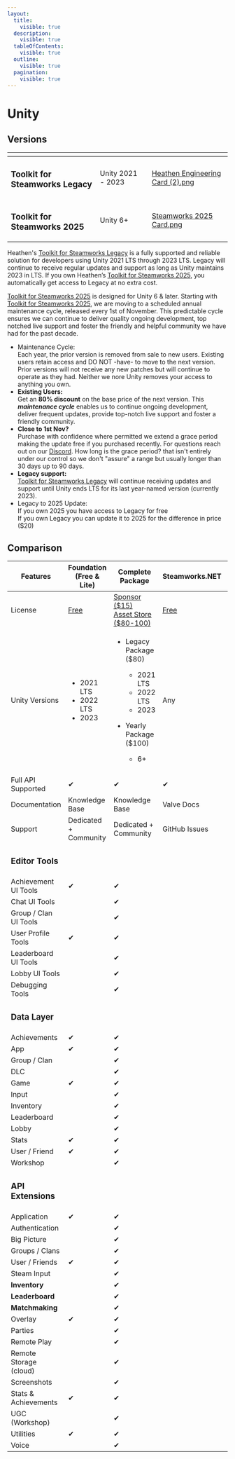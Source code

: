 ```yaml
---
layout:
  title:
    visible: true
  description:
    visible: true
  tableOfContents:
    visible: true
  outline:
    visible: true
  pagination:
    visible: true
---
```


# Unity

## Versions

<table data-card-size="large" data-view="cards"><thead><tr><th></th><th></th><th></th><th data-hidden data-card-cover data-type="files"></th></tr></thead><tbody><tr><td><h3><strong>Toolkit for Steamworks Legacy</strong></h3></td><td>Unity 2021 - 2023</td><td></td><td><a href="../../.gitbook/assets/Heathen Engineering Card (2).png">Heathen Engineering Card (2).png</a></td></tr><tr><td><h3><strong>Toolkit for Steamworks 2025</strong></h3></td><td>Unity 6+</td><td></td><td><a href="../../.gitbook/assets/Steamworks 2025 Card.png">Steamworks 2025 Card.png</a></td></tr></tbody></table>

Heathen's [Toolkit for Steamworks Legacy](https://assetstore.unity.com/packages/slug/246652) is a fully supported and reliable solution for developers using Unity 2021 LTS through 2023 LTS. Legacy will continue to receive regular updates and support as long as Unity maintains 2023 in LTS. If you own Heathen’s [Toolkit for Steamworks 2025](https://assetstore.unity.com/packages/slug/299310), you automatically get access to Legacy at no extra cost.&#x20;

[Toolkit for Steamworks 2025](https://assetstore.unity.com/packages/slug/299310) is designed for Unity 6 & later. Starting with [Toolkit for Steamworks 2025](https://assetstore.unity.com/packages/slug/299310), we are moving to a scheduled annual maintenance cycle, released every 1st of November. This predictable cycle ensures we can continue to deliver quality ongoing development, top notched live support and foster the friendly and helpful community we have had for the past decade.

* Maintenance Cycle:\
  Each year, the prior version is removed from sale to new users. Existing users retain access and DO NOT -have- to move to the next version. Prior versions will not receive any new patches but will continue to operate as they had. Neither we nore Unity removes your access to anything you own.
* **Existing Users:**\
  Get an **80% discount** on the base price of the next version. This _**maintenance cycle**_ enables us to continue ongoing development, deliver frequent updates, provide top-notch live support and foster a friendly community.
* **Close to 1st Nov?** \
  Purchase with confidence where permitted we extend a grace period making the update free if you purchased recently. For questions reach out on our [Discord](https://discord.gg/heathen-group-463483739612381204). How long is the grace period? that isn't entirely under our control so we don't "assure" a range but usually longer than 30 days up to 90 days.
* **Legacy support:**\
  [Toolkit for Steamworks Legacy](https://assetstore.unity.com/packages/slug/246652) will continue receiving updates and support until Unity ends LTS for its last year-named version (currently 2023).
* Legacy to 2025 Update:\
  If you own 2025 you have access to Legacy for free\
  If you own Legacy you can update it to 2025 for the difference in price ($20)

## Comparison

<table data-full-width="true"><thead><tr><th width="261.5">Features</th><th width="221">Foundation (Free &#x26; Lite)</th><th width="272">Complete Package</th><th width="186">Steamworks.NET</th><th>Facepunch</th></tr></thead><tbody><tr><td>License</td><td><a href="https://github.com/heathen-engineering/SteamworksFoundation">Free</a> </td><td><a href="../../where-to-buy/">Sponsor ($15)<br>Asset Store ($80-100)</a></td><td><a href="https://github.com/rlabrecque/Steamworks.NET">Free</a></td><td><a href="https://wiki.facepunch.com/steamworks/">Free</a></td></tr><tr><td>Unity Versions</td><td><ul><li>2021 LTS</li><li>2022 LTS</li><li>2023</li></ul></td><td><ul><li><p>Legacy Package ($80)</p><ul><li>2021 LTS</li><li>2022 LTS</li><li>2023</li></ul></li><li><p>Yearly Package ($100)</p><ul><li>6+</li></ul></li></ul></td><td>Any</td><td>Any</td></tr><tr><td></td><td></td><td></td><td></td><td></td></tr><tr><td>Full API Supported</td><td>✔</td><td>✔</td><td>✔</td><td>Mostly</td></tr><tr><td>Documentation</td><td>Knowledge Base</td><td>Knowledge Base</td><td>Valve Docs</td><td>Wiki</td></tr><tr><td>Support</td><td>Dedicated + Community</td><td>Dedicated + Community</td><td>GitHub Issues</td><td>Not Found</td></tr><tr><td><h3>Editor Tools</h3></td><td></td><td></td><td></td><td></td></tr><tr><td>Achievement UI Tools</td><td>✔</td><td>✔</td><td></td><td></td></tr><tr><td>Chat UI Tools</td><td></td><td>✔</td><td></td><td></td></tr><tr><td>Group / Clan UI Tools</td><td></td><td>✔</td><td></td><td></td></tr><tr><td>User Profile Tools</td><td>✔</td><td>✔</td><td></td><td></td></tr><tr><td>Leaderboard UI Tools</td><td></td><td>✔</td><td></td><td></td></tr><tr><td>Lobby UI Tools</td><td></td><td>✔</td><td></td><td></td></tr><tr><td>Debugging Tools</td><td></td><td>✔</td><td></td><td></td></tr><tr><td><h3>Data Layer</h3></td><td></td><td></td><td></td><td></td></tr><tr><td>Achievements</td><td>✔</td><td>✔</td><td></td><td></td></tr><tr><td>App</td><td>✔</td><td>✔</td><td></td><td></td></tr><tr><td>Group / Clan</td><td></td><td>✔</td><td></td><td></td></tr><tr><td>DLC</td><td></td><td>✔</td><td></td><td></td></tr><tr><td>Game</td><td>✔</td><td>✔</td><td></td><td></td></tr><tr><td>Input</td><td></td><td>✔</td><td></td><td></td></tr><tr><td>Inventory</td><td></td><td>✔</td><td></td><td></td></tr><tr><td>Leaderboard</td><td></td><td>✔</td><td></td><td></td></tr><tr><td>Lobby</td><td></td><td>✔</td><td></td><td></td></tr><tr><td>Stats</td><td>✔</td><td>✔</td><td></td><td></td></tr><tr><td>User / Friend</td><td>✔</td><td>✔</td><td></td><td></td></tr><tr><td>Workshop</td><td></td><td>✔</td><td></td><td></td></tr><tr><td><h3>API Extensions</h3></td><td></td><td></td><td></td><td></td></tr><tr><td>Application</td><td>✔</td><td>✔</td><td></td><td> </td></tr><tr><td>Authentication</td><td></td><td>✔</td><td></td><td></td></tr><tr><td>Big Picture</td><td></td><td>✔</td><td></td><td></td></tr><tr><td>Groups / Clans</td><td></td><td>✔</td><td></td><td></td></tr><tr><td>User / Friends</td><td>✔</td><td>✔</td><td></td><td></td></tr><tr><td>Steam Input</td><td></td><td>✔</td><td></td><td></td></tr><tr><td><strong>Inventory</strong></td><td></td><td>✔</td><td></td><td></td></tr><tr><td><strong>Leaderboard</strong></td><td></td><td>✔</td><td></td><td></td></tr><tr><td><strong>Matchmaking</strong></td><td></td><td>✔</td><td></td><td></td></tr><tr><td>Overlay</td><td>✔</td><td>✔</td><td></td><td></td></tr><tr><td>Parties</td><td></td><td>✔</td><td></td><td></td></tr><tr><td>Remote Play</td><td></td><td>✔</td><td></td><td></td></tr><tr><td>Remote Storage (cloud)</td><td></td><td>✔</td><td></td><td></td></tr><tr><td>Screenshots</td><td></td><td>✔</td><td></td><td></td></tr><tr><td>Stats &#x26; Achievements</td><td>✔</td><td>✔</td><td></td><td></td></tr><tr><td>UGC (Workshop)</td><td></td><td>✔</td><td></td><td></td></tr><tr><td>Utilities</td><td>✔</td><td>✔</td><td></td><td></td></tr><tr><td>Voice</td><td></td><td>✔</td><td></td><td></td></tr></tbody></table>
